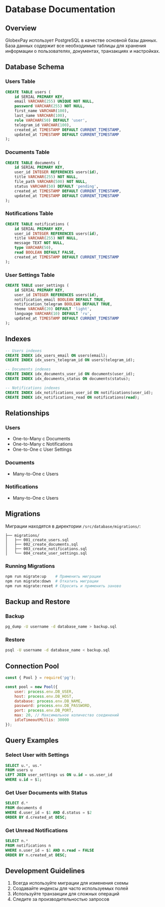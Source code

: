 # Database Documentation

## Overview
GlobexPay использует PostgreSQL в качестве основной базы данных. База данных содержит все необходимые таблицы для хранения информации о пользователях, документах, транзакциях и настройках.

## Database Schema

### Users Table
```sql
CREATE TABLE users (
    id SERIAL PRIMARY KEY,
    email VARCHAR(255) UNIQUE NOT NULL,
    password VARCHAR(255) NOT NULL,
    first_name VARCHAR(100),
    last_name VARCHAR(100),
    role VARCHAR(50) DEFAULT 'user',
    telegram_id VARCHAR(100),
    created_at TIMESTAMP DEFAULT CURRENT_TIMESTAMP,
    updated_at TIMESTAMP DEFAULT CURRENT_TIMESTAMP
);
```

### Documents Table
```sql
CREATE TABLE documents (
    id SERIAL PRIMARY KEY,
    user_id INTEGER REFERENCES users(id),
    title VARCHAR(255) NOT NULL,
    file_path VARCHAR(500) NOT NULL,
    status VARCHAR(50) DEFAULT 'pending',
    created_at TIMESTAMP DEFAULT CURRENT_TIMESTAMP,
    updated_at TIMESTAMP DEFAULT CURRENT_TIMESTAMP
);
```

### Notifications Table
```sql
CREATE TABLE notifications (
    id SERIAL PRIMARY KEY,
    user_id INTEGER REFERENCES users(id),
    title VARCHAR(255) NOT NULL,
    message TEXT NOT NULL,
    type VARCHAR(50),
    read BOOLEAN DEFAULT FALSE,
    created_at TIMESTAMP DEFAULT CURRENT_TIMESTAMP
);
```

### User Settings Table
```sql
CREATE TABLE user_settings (
    id SERIAL PRIMARY KEY,
    user_id INTEGER REFERENCES users(id),
    notification_email BOOLEAN DEFAULT TRUE,
    notification_telegram BOOLEAN DEFAULT TRUE,
    theme VARCHAR(20) DEFAULT 'light',
    language VARCHAR(10) DEFAULT 'ru',
    updated_at TIMESTAMP DEFAULT CURRENT_TIMESTAMP
);
```

## Indexes
```sql
-- Users indexes
CREATE INDEX idx_users_email ON users(email);
CREATE INDEX idx_users_telegram_id ON users(telegram_id);

-- Documents indexes
CREATE INDEX idx_documents_user_id ON documents(user_id);
CREATE INDEX idx_documents_status ON documents(status);

-- Notifications indexes
CREATE INDEX idx_notifications_user_id ON notifications(user_id);
CREATE INDEX idx_notifications_read ON notifications(read);
```

## Relationships

### Users
- One-to-Many с Documents
- One-to-Many с Notifications
- One-to-One с User Settings

### Documents
- Many-to-One с Users

### Notifications
- Many-to-One с Users

## Migrations
Миграции находятся в директории `/src/database/migrations/`:
```
├── migrations/
│   ├── 001_create_users.sql
│   ├── 002_create_documents.sql
│   ├── 003_create_notifications.sql
│   └── 004_create_user_settings.sql
```

### Running Migrations
```bash
npm run migrate:up    # Применить миграции
npm run migrate:down  # Откатить миграции
npm run migrate:reset # Сбросить и применить заново
```

## Backup and Restore

### Backup
```bash
pg_dump -U username -d database_name > backup.sql
```

### Restore
```bash
psql -U username -d database_name < backup.sql
```

## Connection Pool
```javascript
const { Pool } = require('pg');

const pool = new Pool({
    user: process.env.DB_USER,
    host: process.env.DB_HOST,
    database: process.env.DB_NAME,
    password: process.env.DB_PASSWORD,
    port: process.env.DB_PORT,
    max: 20, // Максимальное количество соединений
    idleTimeoutMillis: 30000
});
```

## Query Examples

### Select User with Settings
```sql
SELECT u.*, us.*
FROM users u
LEFT JOIN user_settings us ON u.id = us.user_id
WHERE u.id = $1;
```

### Get User Documents with Status
```sql
SELECT d.*
FROM documents d
WHERE d.user_id = $1 AND d.status = $2
ORDER BY d.created_at DESC;
```

### Get Unread Notifications
```sql
SELECT n.*
FROM notifications n
WHERE n.user_id = $1 AND n.read = FALSE
ORDER BY n.created_at DESC;
```

## Development Guidelines
1. Всегда используйте миграции для изменения схемы
2. Создавайте индексы для часто используемых полей
3. Используйте транзакции для сложных операций
4. Следите за производительностью запросов
